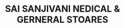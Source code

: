 ---
title: "SAI SANJIVANI NEDICAL & GERNERAL STOARES"
url: /mumbai/sai-sanjivani-nedical-and-gerneral-stoares/
shop: medical supply
---